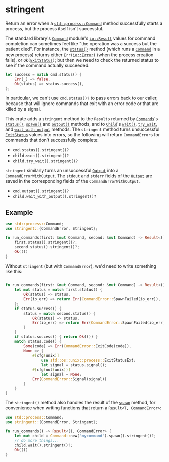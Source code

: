 # stringent

Return an error when a [`std::process::Command`][Command] method
successfully starts a process, but the process itself isn't successful.

[Command]: https://doc.rust-lang.org/std/process/struct.Command.html
[status]: https://doc.rust-lang.org/std/process/struct.Command.html#method.status
[spawn]: https://doc.rust-lang.org/std/process/struct.Command.html#method.spawn
[output]: https://doc.rust-lang.org/std/process/struct.Command.html#method.output
[Child]: https://doc.rust-lang.org/std/process/struct.Child.html
[wait]: https://doc.rust-lang.org/std/process/struct.Child.html#method.wait
[try_wait]: https://doc.rust-lang.org/std/process/struct.Child.html#method.try_wait
[wait_with_output]: https://doc.rust-lang.org/std/process/struct.Child.html#method.wait_with_output
[ioError]: https://doc.rust-lang.org/std/io/type.Error.html
[ioResult]: https://doc.rust-lang.org/std/io/type.Result.html
[ExitStatus]: https://doc.rust-lang.org/std/process/struct.ExitStatus.html
[Output]: https://doc.rust-lang.org/std/process/struct.Output.html

The standard library's [`Command`][Command] module's [`io::Result`][ioResult]
values for command completion can sometimes feel like "the operation was a
success but the patient died". For instance, the [`status()`][status]
method (which runs a [`Command`][Command] in a new process) returns either
`Err(`[`io::Error`][ioError]`)` (when the process creation fails), or
`Ok(`[`ExitStatus`][ExitStatus]`)`; but then we need to check the returned
status to see if the command actually succeeded:

```rust
let success = match cmd.status() {
    Err(_) => false,
    Ok(status) => status.success(),
};
```
In particular, we can't use `cmd.status()?` to pass errors back to our
caller, because that will ignore commands that exit with an error code or
that are killed by a signal.

This crate adds a `stringent` method to the `Result`s returned by
[`Commands`][Command]'s [`status()`][status], [`spawn()`][spawn] and [`output()`][output]
methods, and to [`Child`][Child]'s [`wait()`][wait], [`try_wait`][try_wait], and
[`wait_with_output`][wait_with_output] methods. The `stringent` method turns
unsuccessful [`ExitStatus`][ExitStatus] values into errors, so the following will return
`CommandError`s for commands that don't successfully complete:
* `cmd.status().stringent()?`
* `child.wait().stringent()?`
* `child.try_wait().stringent()?`

`stringent` similarly turns an unsuccessful [`Output`][Output] into a
`CommandErrorWithOutput`.  The `stdout` and `stderr` fields of the
[`Output`][Output] are saved in the corresponding fields of the
`CommandErrorWithOutput`.
* `cmd.output().stringent()?`
* `child.wait_with_output().stringent()?`

## Example

```rust
use std::process::Command;
use stringent::{CommandError, Stringent};

fn run_commands(first: &mut Command, second: &mut Command) -> Result<(), CommandError> {
    first.status().stringent()?;
    second.status().stringent()?;
    Ok(())
}
```

Without `stringent` (but with `CommandError`), we'd need to write something like this:

```rust

fn run_commands(first: &mut Command, second: &mut Command) -> Result<(), CommandError> {
    let mut status = match first.status() {
        Ok(status) => status,
        Err(io_err) => return Err(CommandError::SpawnFailed(io_err)),
    };
    if status.success() {
        status = match second.status() {
            Ok(status) => status,
            Err(io_err) => return Err(CommandError::SpawnFailed(io_err)),
        }
    }
    if status.success() { return Ok(()) }
    match status.code() {
        Some(code) => Err(CommandError::ExitCode(code)),
        None => {
            #[cfg(unix)]
                use std::os::unix::process::ExitStatusExt;
                let signal = status.signal();
            #[cfg(not(unix))]
                let signal = None;
            Err(CommandError::Signal(signal))
        }
    }
}
```
The `stringent()` method also handles the result of the [`spawn`][spawn] method,
for convenience when writing functions that return a `Result<T, CommandError>`:

```rust
use std::process::Command;
use stringent::{CommandError, Stringent};

fn run_commands() -> Result<(), CommandError> {
    let mut child = Command::new("mycommand").spawn().stringent()?;
    // do more things...
    child.wait().stringent()?;
    Ok(())
}
```
